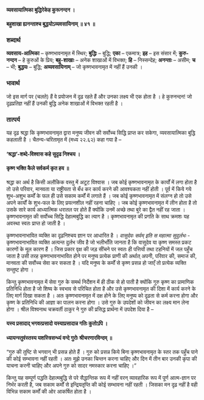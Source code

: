 #### व्यवसायात्मिका बुद्धिरेकेह कुरूनन्दन ।
#### बहुशाखा ह्यनन्ताश्च बुद्धयोऽव्यवसायिनाम् ॥ ४१ ॥

### शब्दार्थ

**व्यवसाय-आत्मिका** – कृष्णभावनामृत में स्थिर; **बुद्धिः** – बुद्धि; **एका** – एकमात्र; **इह** – इस  संसार में; **कुरु-नन्दन** – हे कुरुओं के प्रिय; **बहु-शाखाः** – अनेक शाखाओं में  विभक्त; **हि** – निस्सन्देह; **अनन्ताः** – असीम; **च** – भी; **बुद्धयः** – बुद्धि; **अव्यवसायिनाम्** – जो कृष्णभावनामृत में नहीं हैं उनकी ।

### भावार्थ

जो इस मार्ग पर (चलते) हैं वे प्रयोजन में दृढ़ रहते हैं और उनका लक्ष्य भी एक होता है । हे कुरुनन्दन! जो दृढ़प्रतिज्ञ नहीं हैं उनकी बुद्धि अनेक शाखाओं में विभक्त रहती है ।

### तात्पर्य

यह दृढ़ श्रद्धा कि कृष्णभावनामृत द्वारा मनुष्य जीवन की सर्वोच्च सिद्धि प्राप्त कर सकेगा, व्यवसायात्मिका बुद्धि कहलाती है । चैतन्य-चरितामृत में (मध्य २२.६२) कहा गया है –

#### ‘श्रद्धा’-शब्दे-विश्वास कहे सुदृढ निश्चय ।
#### कृष्ण भक्ति कैले सर्वकर्म कृत हय ॥

श्रद्धा का अर्थ है किसी अलौकिक वस्तु में अटूट विश्वास । जब कोई कृष्णभावनामृत के कार्यों में लगा होता है तो उसे परिवार, मानवता या राष्ट्रीयता से बँध कर कार्य करने की आवश्यकता नहीं होती । पूर्व में किये गये शुभ-अशुभ कर्मों के फल ही उसे सकाम कर्मों में लगाते हैं । जब कोई कृष्णभावनामृत में संलग्न हो तो उसे अपने कार्यों के शुभ-फल के लिए प्रयत्नशील नहीं रहना चाहिए । जब कोई कृष्णभावनामृत में लीन होता है तो उसके सारे कार्य आध्यात्मिक धरातल पर होते हैं क्योंकि उनमें अच्छे तथा बुरे का द्वैत नहीं रह जाता । कृष्णभावनामृत की सर्वोच्च सिद्धि देहात्मबुद्धि का त्याग है । कृष्णभावनामृत की प्रगति के साथ क्रमशः यह अवस्था स्वतः प्राप्त हो जाती है ।

कृष्णभावनाभावित व्यक्ति का दृढ़निश्चय ज्ञान पर आधारित है । *वासुदेवः सर्वम् इति स महात्मा सुदुर्लभः* - कृष्णभावनाभावित व्यक्ति अत्यन्त दुर्लभ जीव है जो भलीभाँति जानता है कि वासुदेव या कृष्ण समस्त प्रकट कारणों के मूल कारण हैं । जिस प्रकार वृक्ष की जड़ सींचने पर स्वतः ही पत्तियों तथा टहनियों में जल पहुँच जाता है उसी तरह कृष्णाभावनाभावित होने पर मनुष्य प्रत्येक प्राणी की अर्थात् अपनी, परिवार की, समाज की, मानवता की सर्वोच्च सेवा कर सकता है । यदि मनुष्य के कर्मों से कृष्ण प्रसन्न हो जाएँ तो प्रत्येक व्यक्ति सन्तुष्ट होगा ।

किन्तु कृष्णभावनामृत में सेवा गुरु के समर्थ निर्देशन में ही ठीक से हो पाती है क्योंकि गुरु कृष्ण का प्रामाणिक प्रतिनिधि होता है जो शिष्य के स्वभाव से परिचित होता है और उसे कृष्णभावनामृत की दिशा में कार्य करने के लिए मार्ग दिखा सकता है । अतः कृष्णभावनामृत में दक्ष होने के लिए मनुष्य को दृढ़ता से कर्म करना होगा और कृष्ण के प्रतिनिधि की आज्ञा का पालन करना होगा । उसे गुरु के उपदेशों को जीवन का लक्ष्य मान लेना होगा । श्रील विश्वनाथ चक्रवर्ती ठाकुर ने गुरु की प्रसिद्ध प्रार्थना में उपदेश दिया है –

#### यस्य प्रसादाद् भगवत्प्रसादो यस्याप्रसादान्न गतिः कुतोऽपि ।
#### ध्यायन्स्तुवंस्तस्य यशस्त्रिसन्ध्यं वन्दे गुरोः श्रीचरणारविन्दम् ॥

“गुरु की तुष्टि से भगवान् भी प्रसन्न होते हैं । गुरु को प्रसन्न किये बिना कृष्णभावनामृत के स्तर तक पहुँच पाने की कोई सम्भावना नहीं रहती । अतः मुझे उनका चिन्तन करना चाहिए और दिन में तीन बार उनकी कृपा की याचना करनी चाहिए और अपने गुरु को सादर नमस्कार करना चाहिए ।”

किन्तु यह सम्पूर्ण पद्धति देहात्मबुद्धि से परे सैद्धान्तिक रूप में नहीं वरन् व्यावहारिक रूप में पूर्ण आत्म-ज्ञान पर निर्भर करती है, जब सकाम कर्मों से इन्द्रियतृप्ति की कोई सम्भावना नहीं रहती । जिसका मन दृढ़ नहीं है वही विभिन्न सकाम कर्मों की ओर आकर्षित होता है ।